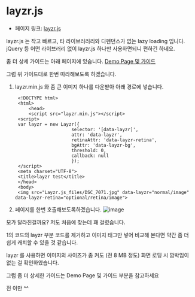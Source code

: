 # layzr.js
- 페이지 링크: [layzr.js](https://github.com/callmecavs/layzr.js)

layzr.js 는 작고 빠르고, 타 라이브러러리와 디펜던스가 없는 lazy loading 입니다.
 jQuery  등 어떤 라이브러리 없이  layzr.js 하나만 사용하면되니 편하긴 하네요. 
 
 좀 더 상세 가이드는 아래 페이지에 있습니다. 
 [Demo Page 및 가이드 ](http://callmecavs.github.io/layzr.js/)

그럼 위 가이드대로 한번 따라해보도록 하겠습니다. 


1. layzr.min.js 와 좀 큰 이미지 하나를 다운받아 아래 경로에 넣습니다.

		<!DOCTYPE html>
		<html>
			<head>
			<script src="layzr.min.js"></script>
		<script>
		var layzr = new Layzr({
 			 				selector: '[data-layzr]',
  		  					attr: 'data-layzr',
  							retinaAttr: 'data-layzr-retina',
  							bgAttr: 'data-layzr-bg',
  							threshold: 0,
  							callback: null
							});
		</script>
  		<meta charset="UTF-8">
		<title>layzr test</title>
		</head>
		<body>
  		<img src="Layzr.js_files/DSC_7071.jpg" data-layzr="normal/image" data-layzr-retina="optional/retina/image">
     </body>
		  
		  
2. 페이지를 한번 호출해보도록하겠습니다.
![image](https://raw.githubusercontent.com/TeamSEGO/github-trend-kr/master/img/013-03-09-layzr.png)


모가 달라진걸까요? 저도 처음에 찾는데 꽤 걸렸습니다.

1의 코드의 layzr 부분 코드를 제거하고 이미지 태그만 넣어 비교해 본다면 약간 좀 더 쉽게 캐치할 수 있을 것 같습니다.

layzr 를 사용하면 이미지의 사이즈가 좀 커도 (전 8 MB 정도) 화면 로딩 시 깜박임이 없는 걸 확인하였습니다.

그럼 좀 더 상세한 가이드는 Demo Page 및 가이드  부분을 참고하세요

 전 이만 ^^
 
